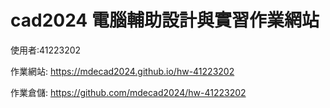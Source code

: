  # cad2024 電腦輔助設計與實習作業網站

使用者:41223202

作業網站: https://mdecad2024.github.io/hw-41223202

作業倉儲: https://github.com/mdecad2024/hw-41223202


